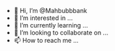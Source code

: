 - 👋 Hi, I’m @Mahbubbbank
- 👀 I’m interested in ...
- 🌱 I’m currently learning ...
- 💞️ I’m looking to collaborate on ...
- 📫 How to reach me ...

<!---
Mahbubbbank/Mahbubbbank is a ✨ special ✨ repository because its `README.md` (this file) appears on your GitHub profile.
You can click the Preview link to take a look at your changes.
--->
